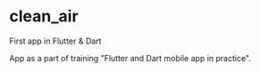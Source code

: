# clean_air
First app in Flutter & Dart

App as a part of training "Flutter and Dart mobile app in practice".
